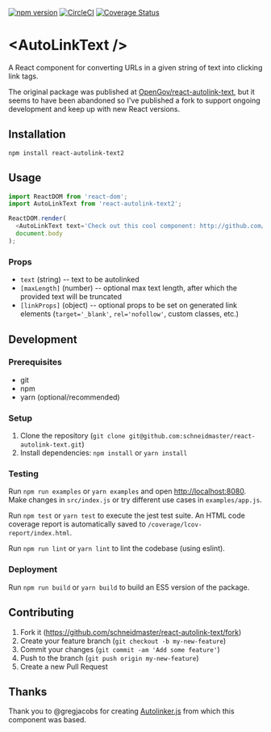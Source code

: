 [![npm version](https://badge.fury.io/js/react-autolink-text2.svg)](https://badge.fury.io/js/react-autolink-text2)
[![CircleCI](https://circleci.com/gh/schneidmaster/react-autolink-text.svg?style=shield)](https://circleci.com/gh/schneidmaster/react-autolink-text)
[![Coverage Status](https://coveralls.io/repos/github/schneidmaster/react-autolink-text/badge.svg?branch=master)](https://coveralls.io/github/schneidmaster/react-autolink-text?branch=master)

# \<AutoLinkText /\>

A React component for converting URLs in a given string of text into clicking link tags.

The original package was published at [OpenGov/react-autolink-text](https://github.com/OpenGov/react-autolink-text), but it seems to have been abandoned so I've published a fork to support ongoing development and keep up with new React versions.

## Installation

    npm install react-autolink-text2

## Usage

```js
import ReactDOM from 'react-dom';
import AutoLinkText from 'react-autolink-text2';

ReactDOM.render(
  <AutoLinkText text='Check out this cool component: http://github.com/schneidmaster/react-autolink-text2' />,
  document.body
);
```

### Props

* `text` (string) -- text to be autolinked
* `[maxLength]` (number) -- optional max text length, after which the provided text will be truncated
* `[linkProps]` (object) -- optional props to be set on generated link elements (`target='_blank'`, `rel='nofollow'`, custom classes, etc.)

## Development

### Prerequisites

* git
* npm
* yarn (optional/recommended)

### Setup

1. Clone the repository (`git clone git@github.com:schneidmaster/react-autolink-text.git`)
2. Install dependencies: `npm install` or `yarn install`

### Testing

Run `npm run examples` or `yarn examples` and open [http://localhost:8080](http://localhost:8080). Make changes in `src/index.js` or try different use cases in `examples/app.js`.

Run `npm test` or `yarn test` to execute the jest test suite. An HTML code coverage report is automatically saved to `/coverage/lcov-report/index.html`.

Run `npm run lint` or `yarn lint` to lint the codebase (using eslint).

### Deployment

Run `npm run build` or `yarn build` to build an ES5 version of the package.

## Contributing

1. Fork it (https://github.com/schneidmaster/react-autolink-text/fork)
2. Create your feature branch (`git checkout -b my-new-feature`)
3. Commit your changes (`git commit -am 'Add some feature'`)
4. Push to the branch (`git push origin my-new-feature`)
5. Create a new Pull Request

## Thanks
Thank you to @gregjacobs for creating [Autolinker.js](https://github.com/gregjacobs/Autolinker.js) from which this component was based.
